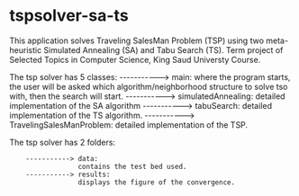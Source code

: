 # tspsolver-sa-ts
This application solves Traveling SalesMan Problem (TSP) using two meta-heuristic Simulated Annealing (SA) and Tabu Search (TS).
Term project of Selected Topics in Computer Science, King Saud Universty Course.

The tsp solver has 5 classes: 
         -----------> main:
                      where the program starts, the user will be asked which algorithm/neighborhood structure to solve tso with, then the search will start.
         -----------> simulatedAnnealing:
                      detailed implementation of the SA algorithm
         -----------> tabuSearch:
                      detailed implementation of the TS algorithm.
         -----------> TravelingSalesManProblem:
                      detailed implementation of the TSP.

The tsp solver has 2 folders:

        -----------> data:
                     contains the test bed used.
        -----------> results:
                     displays the figure of the convergence.
